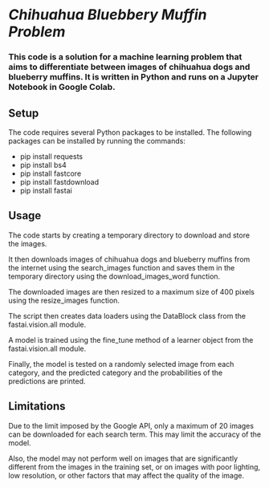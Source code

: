 # *Chihuahua Bluebbery Muffin Problem*

### This code is a solution for a machine learning problem that aims to differentiate between images of chihuahua dogs and blueberry muffins. It is written in Python and runs on a Jupyter Notebook in Google Colab.

## Setup
The code requires several Python packages to be installed. The following packages can be installed by running the commands:
- pip install requests
- pip install bs4
- pip install fastcore
- pip install fastdownload
- pip install fastai

## Usage
The code starts by creating a temporary directory to download and store the images.

It then downloads images of chihuahua dogs and blueberry muffins from the internet using the search_images function and saves them in the temporary directory using the download_images_word function.

The downloaded images are then resized to a maximum size of 400 pixels using the resize_images function.

The script then creates data loaders using the DataBlock class from the fastai.vision.all module.

A model is trained using the fine_tune method of a learner object from the fastai.vision.all module.

Finally, the model is tested on a randomly selected image from each category, and the predicted category and the probabilities of the predictions are printed.

## Limitations
Due to the limit imposed by the Google API, only a maximum of 20 images can be downloaded for each search term. This may limit the accuracy of the model.

Also, the model may not perform well on images that are significantly different from the images in the training set, or on images with poor lighting, low resolution, or other factors that may affect the quality of the image.
